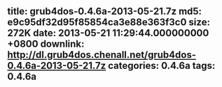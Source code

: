 title: grub4dos-0.4.6a-2013-05-21.7z
md5: e9c95df32d95f85854ca3e88e363f3c0
size: 272K
date: 2013-05-21 11:29:44.000000000 +0800
downlink: http://dl.grub4dos.chenall.net/grub4dos-0.4.6a-2013-05-21.7z
categories: 0.4.6a
tags: 0.4.6a
---

